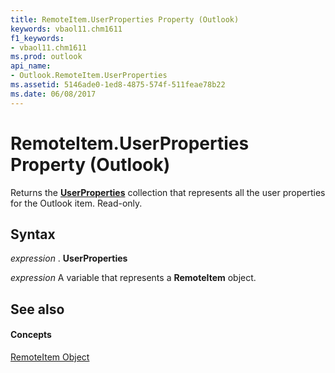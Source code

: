 ```yaml
---
title: RemoteItem.UserProperties Property (Outlook)
keywords: vbaol11.chm1611
f1_keywords:
- vbaol11.chm1611
ms.prod: outlook
api_name:
- Outlook.RemoteItem.UserProperties
ms.assetid: 5146ade0-1ed8-4875-574f-511feae78b22
ms.date: 06/08/2017
---
```



# RemoteItem.UserProperties Property (Outlook)

Returns the **[UserProperties](userproperties-object-outlook.md)** collection that represents all the user properties for the Outlook item. Read-only.


## Syntax

 _expression_ . **UserProperties**

 _expression_ A variable that represents a **RemoteItem** object.


## See also


#### Concepts


[RemoteItem Object](remoteitem-object-outlook.md)

